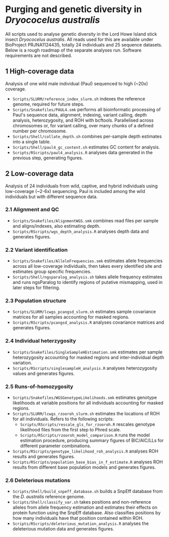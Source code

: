 # Purging and genetic diversity in *Dryococelus australis*
All scripts used to analyse genetic diversity in the Lord Howe Island stick insect *Dryococelus australis*. All reads used for this are available under BioProject PRJNA1124435, totally 24 individuals and 25 sequence datasets. Below is a rough roadmap of the separate analyses run. Software requirements are not described.

## 1 High-coverage data
Analysis of one wild male individual (Paul) sequenced to high (~20x) coverage.
- `Scripts/SLURM/reference_index_slurm.sh` indexes the reference genome, required for future steps.
- `Scripts/Snakefiles/PAUL4.smk` performs all bioinformatic processing of Paul's sequence data, alignment, indexing, variant calling, depth analysis, heterozygosity, and ROH with bcftools. Parallelised across chromosomes or, for variant calling, over many chunks of a defined number per chromosome.
- `Scripts/Shell/collate_depth.sh` combines per-sample depth estimates into a single table.
- `Scripts/Shell/paul4_gc_content.sh` estimates GC content for analysis.
- `Scripts/RScripts/paul4_analysis.R` analyses data generated in the previous step, generating figures.

## 2 Low-coverage data
Analysis of 24 individuals from wild, captive, and hybrid individuals using low-coverage (~2-6x) sequencing. Paul is included among the wild individuals but with different sequence data.

### 2.1 Alignment and QC
- `Scripts/Snakefiles/AlignmentWGS.smk` combines read files per sample and aligns/indexes, also estimating depth.
- `Scripts/RScripts/wgs_depth_analysis.R` analyses depth data and generates figures.

### 2.2 Variant identification
- `Scripts/Snakefiles/AlleleFrequencies.smk` estimates allele frequencies across all low-coverage individuals, then takes every identified site and estimates group specific frequencies.
- `Scripts/Shell/ngsparalog_analysis.sh` takes allele frequency estimates and runs ngsParalog to identify regions of putative mismapping, used in later steps for filtering.

### 2.3 Population structure
- `Scripts/SLURM/lcwgs_pcangsd_slurm.sh` estimates sample covariance matrices for all samples accounting for masked regions.
- `Scripts/RScripts/pcangsd_analysis.R` analyses covariance matrices and generates figures.

### 2.4 Individual heterzygosity
- `Scripts/Snakefiles/SingleSampleHEstimation.smk` estimates per sample heterozygosity accounting for masked regions and inter-individual depth variation.
- `Scripts/RScripts/singlesampleH_analysis.R` analyses heterozygosity values and generates figures.

### 2.5 Runs-of-homozygosity
- `Scripts/Snakefiles/WGSGenotypeLikelihoods.smk` estimates genotype likelihoods at variable positions for all individuals accounting for masked regions.
- `Scripts/SLURM/lcwgs_rzooroh_slurm.sh` estimates the locations of ROH for all individuals. Refers to the following scripts:
  - `Scripts/RScripts/rescale_gls_for_rzooroh.R` rescales genotype likelihood files from the first step to Phred scale.
  - `Scripts/RScripts/rzooroh_model_comparison.R` runs the model estimation procedure, producing summary figures of BIC/AIC/LLs for different parameter combinations.
- `Scripts/RScripts/genotype_likelihood_roh_analysis.R` analyses ROH results and generates figures.
- `Scripts/RScripts/population_base_bias_in_f_estimate.R` analyses ROH results from different base population models and generates figures.

### 2.6 Deleterious mutations
- `Scripts/Shell/build_snpeff_database.sh` builds a SnpEff database from the *D. australis* reference genome.
- `Scripts/Shell/classify_var.sh` takes positions and non-reference alleles from allele frequency estimation and estimates their effects on protein function using the SnpEff database. Also classifies positions by how many individuals have that position contained within ROH.
- `Scripts/RScripts/deleterious_mutation_analysis.R` analyses the deleterious mutation data and generates figures.
